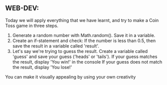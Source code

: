 ## WEB-DEV:
Today we will apply everything that we have learnt, and try to make a Coin Toss game in 
three steps.

1.	Generate a random number with Math.random(). Save it in a variable. 
2.	Create an if-statement and check: If the number is less than 0.5, then save the result 
in a variable called 'result'.
3.	Let's say we're trying to guess the result. Create a variable called 'guess' and save 
your guess ('heads' or 'tails'). 
If your guess matches the result, display 'You win!' in the console
If your guess does not match the result, display 'You lose!'

You can make it visually appealing by using your own creativity






